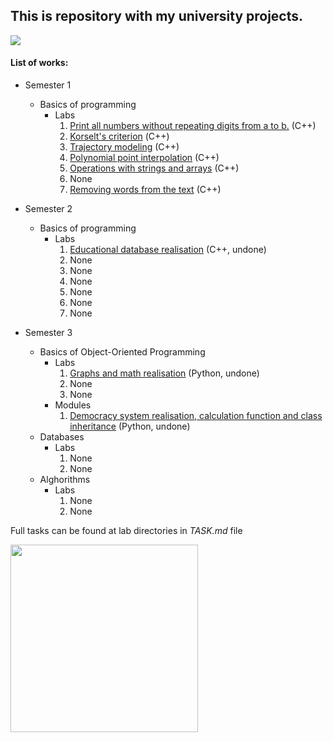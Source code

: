 ## This is repository with my university projects.

<img src="https://i.giphy.com/media/YQitE4YNQNahy/giphy.webp"/>

#### List of works:

* Semester 1
    * Basics of programming
        * Labs
            1. [Print all numbers without repeating digits from a to b.](https://github.com/N01SEB0Mb/University-Labs/tree/master/semester1/lab0) (C++)
            2. [Korselt's criterion](https://github.com/N01SEB0Mb/University-Labs/tree/master/semester1/lab1) (С++)
            3. [Trajectory modeling](https://github.com/N01SEB0Mb/University-Labs/tree/master/semester1/lab2) (C++)
            4. [Polynomial point interpolation](https://github.com/N01SEB0Mb/University-Labs/tree/master/semester1/lab3) (C++)
            5. [Operations with strings and arrays](https://github.com/N01SEB0Mb/University-Labs/tree/master/semester1/lab4) (C++)
            6. None
            7. [Removing words from the text](https://github.com/N01SEB0Mb/University-Labs/tree/master/semester1/lab6) (C++)

* Semester 2
    * Basics of programming
        * Labs
            1. [Educational database realisation](https://github.com/N01SEB0Mb/University-Labs/tree/master/semester2/lab1) (C++, undone)
            2. None
            3. None
            4. None
            5. None
            6. None
            7. None

* Semester 3
    * Basics of Object-Oriented Programming
        * Labs
            1. [Graphs and math realisation](https://github.com/N01SEB0Mb/University-Labs/tree/master/semester3-oop/lab1) (Python, undone)
            2. None
            3. None
        * Modules
            1. [Democracy system realisation, calculation function and class inheritance](https://github.com/N01SEB0Mb/University-Labs/tree/master/semester3-oop/module1) (Python, undone)
    * Databases
        * Labs
            1. None
            2. None
    * Alghorithms
        * Labs
            1. None
            2. None

Full tasks can be found at lab directories in _TASK.md_ file

<img src="https://media.tenor.com/images/56c5802f90ca62dc0d97011313360354/tenor.gif" width="300px"/>
